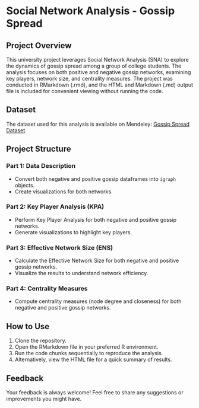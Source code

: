 # Social Network Analysis - Gossip Spread

## Project Overview
This university project leverages Social Network Analysis (SNA) to explore the dynamics of gossip spread among a group of college students. The analysis focuses on both positive and negative gossip networks, examining key players, network size, and centrality measures. The project was conducted in RMarkdown (.rmd), and the HTML and Markdown (.md) output file is included for convenient viewing without running the code.

## Dataset
The dataset used for this analysis is available on Mendeley: [Gossip Spread Dataset](https://data.mendeley.com/datasets/kpjjvg39k3/4).

## Project Structure

### Part 1: Data Description
- Convert both negative and positive gossip dataframes into `igraph` objects.
- Create visualizations for both networks.

### Part 2: Key Player Analysis (KPA)
- Perform Key Player Analysis for both negative and positive gossip networks.
- Generate visualizations to highlight key players.

### Part 3: Effective Network Size (ENS)
- Calculate the Effective Network Size for both negative and positive gossip networks.
- Visualize the results to understand network efficiency.

### Part 4: Centrality Measures
- Compute centrality measures (node degree and closeness) for both negative and positive gossip networks.

## How to Use
1. Clone the repository.
2. Open the RMarkdown file in your preferred R environment.
3. Run the code chunks sequentially to reproduce the analysis.
4. Alternatively, view the HTML file for a quick summary of results.

## Feedback
Your feedback is always welcome! Feel free to share any suggestions or improvements you might have.
